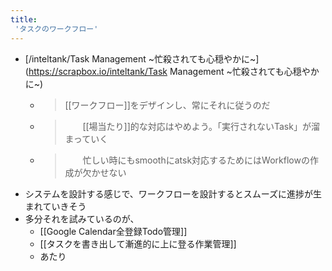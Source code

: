 ```yaml
---
title:
 'タスクのワークフロー'
---
```


- [/inteltank/Task Management ~忙殺されても心穏やかに~](https://scrapbox.io/inteltank/Task Management ~忙殺されても心穏やかに~)
    - > [[ワークフロー]]をデザインし、常にそれに従うのだ
    - >  　　[[場当たり]]的な対応はやめよう。「実行されないTask」が溜まっていく
    - >  　　忙しい時にもsmoothにatsk対応するためにはWorkflowの作成が欠かせない
- システムを設計する感じで、ワークフローを設計するとスムーズに進捗が生まれていきそう
- 多分それを試みているのが、
    - [[Google Calendar全登録Todo管理]]
    - [[タスクを書き出して漸進的に上に登る作業管理]]
    - あたり